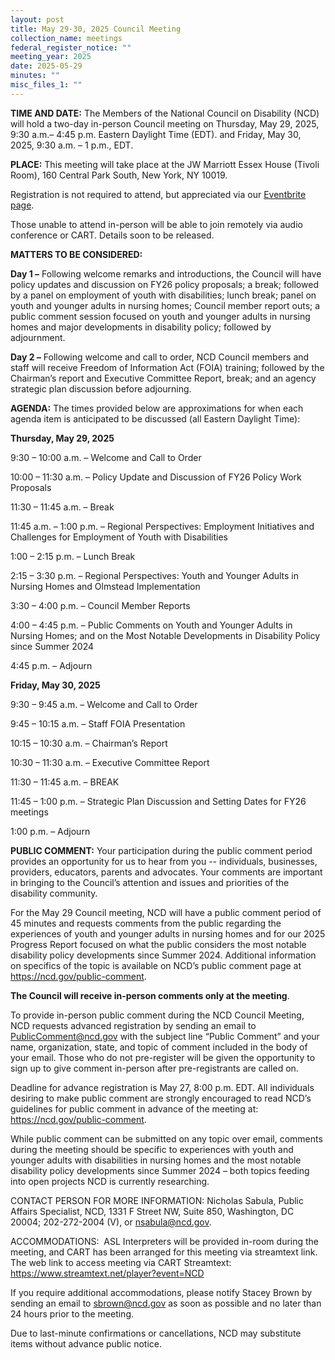```yaml
---
layout: post
title: May 29-30, 2025 Council Meeting
collection_name: meetings
federal_register_notice: ""
meeting_year: 2025
date: 2025-05-29
minutes: ""
misc_files_1: ""
---
```

**TIME AND DATE:** The Members of the National Council on Disability (NCD) will hold a two-day in-person Council meeting on Thursday, May 29, 2025, 9:30 a.m.– 4:45 p.m. Eastern Daylight Time (EDT). and Friday, May 30, 2025, 9:30 a.m. – 1 p.m., EDT.

**PLACE:** This meeting will take place at the JW Marriott Essex House (Tivoli Room), 160 Central Park South, New York, NY 10019. 

Registration is not required to attend, but appreciated via our [Eventbrite page](https://www.eventbrite.com/e/ncd-council-meeting-may-29-30-2025-new-york-ny-tickets-1345489889479?aff=oddtdtcreator).

Those unable to attend in-person will be able to join remotely via audio conference or CART. Details soon to be released.

**MATTERS TO BE CONSIDERED:** 

**Day 1 –** Following welcome remarks and introductions, the Council will have policy updates and discussion on FY26 policy proposals; a break; followed by a panel on employment of youth with disabilities; lunch break; panel on youth and younger adults in nursing homes; Council member report outs; a public comment session focused on youth and younger adults in nursing homes and major developments in disability policy; followed by adjournment. 

**Day 2 –** Following welcome and call to order, NCD Council members and staff will receive Freedom of Information Act (FOIA) training; followed by the Chairman’s report and Executive Committee Report, break; and an agency strategic plan discussion before adjourning.

**AGENDA:**
The times provided below are approximations for when each agenda item is anticipated to be discussed (all Eastern Daylight Time):

**Thursday, May 29, 2025**

9:30 – 10:00 a.m. – Welcome and Call to Order

10:00 – 11:30 a.m. – Policy Update and Discussion of FY26 Policy Work Proposals

11:30 – 11:45 a.m. – Break

11:45 a.m. – 1:00 p.m. – Regional Perspectives: Employment Initiatives and Challenges
for Employment of Youth with Disabilities

1:00 – 2:15 p.m. – Lunch Break

2:15 – 3:30 p.m. – Regional Perspectives: Youth and Younger Adults in Nursing Homes and Olmstead
Implementation

3:30 – 4:00 p.m. – Council Member Reports

4:00 – 4:45 p.m. – Public Comments on Youth and Younger Adults in Nursing Homes; and
on the Most Notable Developments in Disability Policy since Summer 2024

4:45 p.m. – Adjourn

**Friday, May 30, 2025**

9:30 – 9:45 a.m. – Welcome and Call to Order

9:45 – 10:15 a.m. – Staff FOIA Presentation

10:15 – 10:30 a.m. – Chairman’s Report

10:30 – 11:30 a.m. – Executive Committee Report

11:30 – 11:45 a.m. – BREAK

11:45 – 1:00 p.m. – Strategic Plan Discussion and Setting Dates for FY26 meetings

1:00 p.m. – Adjourn

**PUBLIC COMMENT:** Your participation during the public comment period provides an opportunity for us to hear from you -- individuals, businesses, providers, educators, parents and advocates. Your comments are important in bringing to the Council’s attention and issues and priorities of the disability community.

For the May 29 Council meeting, NCD will have a public comment period of 45 minutes and requests comments from the public regarding the experiences of youth and younger adults in nursing homes and for our 2025 Progress Report focused on what the public considers the most notable disability policy developments since Summer 2024. Additional information on specifics of the topic is available on NCD’s public comment page at <https://ncd.gov/public-comment>.

**The Council will receive in-person comments only at the meeting**.

To provide in-person public comment during the NCD Council Meeting, NCD requests advanced registration by sending an email to PublicComment@ncd.gov with the subject line “Public Comment” and your name, organization, state, and topic of comment included in the body of your email. Those who do not pre-register will be given the opportunity to sign up to give comment in-person after pre-registrants are called on. 

Deadline for advance registration is May 27, 8:00 p.m. EDT. All individuals desiring to make public comment are strongly encouraged to read NCD’s guidelines for public comment in advance of the meeting at: <https://ncd.gov/public-comment>.

While public comment can be submitted on any topic over email, comments during the meeting should be specific to experiences with youth and younger adults with disabilities in nursing homes and the most notable disability policy developments since Summer 2024 – both topics feeding into open projects NCD is currently researching. 

CONTACT PERSON FOR MORE INFORMATION: Nicholas Sabula, Public Affairs Specialist, NCD, 1331 F Street NW, Suite 850, Washington, DC 20004; 202-272-2004 (V), or nsabula@ncd.gov.

ACCOMMODATIONS:  ASL Interpreters will be provided in-room during the meeting, and CART has been arranged for this meeting via streamtext link. The web link to access meeting via CART Streamtext: <https://www.streamtext.net/player?event=NCD>

If you require additional accommodations, please notify Stacey Brown by sending an email to [sbrown@ncd.gov](mailto:sbrown@ncd.gov) as soon as possible and no later than 24 hours prior to the meeting.

Due to last-minute confirmations or cancellations, NCD may substitute items without advance public notice.
